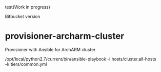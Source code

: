 test(Work in progress)

Bitbucket version

# provisioner-archarm-cluster
Provisioner with Ansible for ArchARM cluster

/opt/local/python2.7/current/bin/ansible-playbook -i hosts/cluster.all-hosts -k tiers/common.yml

